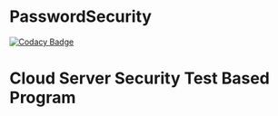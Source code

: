 # PasswordSecurity
[![Codacy Badge](https://app.codacy.com/project/badge/Grade/4ade4ca9b8e149dfb54e82fd79088e47)](https://www.codacy.com/gh/freshskates/PasswordSecurity/dashboard?utm_source=github.com&amp;utm_medium=referral&amp;utm_content=freshskates/PasswordSecurity&amp;utm_campaign=Badge_Grade)

# Cloud Server Security Test Based Program  
